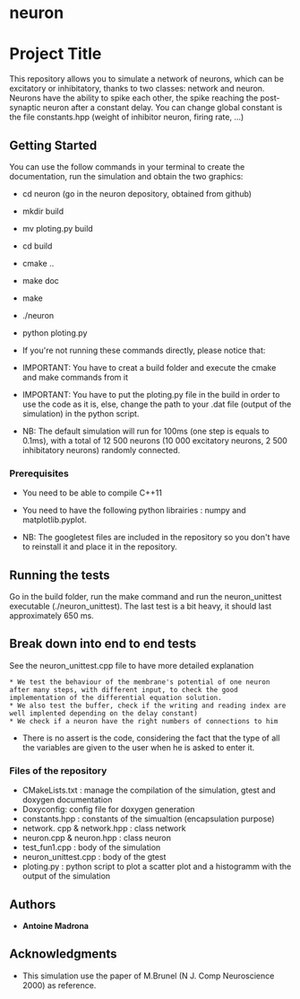 # neuron

# Project Title

This repository allows you to simulate a network of neurons, which can be excitatory or inhibitatory, thanks to two classes: network and neuron. Neurons have the ability to spike each other,
the spike reaching the post-synaptic neuron after a constant delay. You can change global constant is the file constants.hpp (weight of inhibitor neuron, firing rate, ...)

## Getting Started

You can use the follow commands in your terminal to create the documentation, run the simulation and obtain the two graphics:
* cd neuron (go in the neuron depository, obtained from github)
* mkdir build
* mv ploting.py build
* cd build
* cmake ..
* make doc
* make
* ./neuron
* python ploting.py

* If you're not running these commands directly, please notice that:
* IMPORTANT: You have to creat a build folder and execute the cmake and make commands from it
* IMPORTANT: You have to put the ploting.py file in the build in order to use the code as it is, else, change the path to your .dat file (output of the simulation) in the python script.

* NB: The default simulation will run for 100ms (one step is equals to 0.1ms), with a total of 12 500 neurons (10 000 excitatory neurons, 2 500 inhibitatory neurons) randomly connected.

### Prerequisites

* You need to be able to compile C++11
* You need to have the following python librairies : numpy and matplotlib.pyplot.

* NB: The googletest files are included in the repository so you don't have to reinstall it and place it in the repository.

## Running the tests

Go in the build folder, run the make command and run the neuron_unittest executable (./neuron_unittest). The last test is a bit heavy, it should last approximately 650 ms.

## Break down into end to end tests

See the neuron_unittest.cpp file to have more detailed explanation

```
* We test the behaviour of the membrane's potential of one neuron after many steps, with different input, to check the good implementation of the differential equation solution.
* We also test the buffer, check if the writing and reading index are well implented depending on the delay constant)
* We check if a neuron have the right numbers of connections to him
```

* There is no assert is the code, considering the fact that the type of all the variables are given to the user when he is asked to enter it. 

### Files of the repository

* CMakeLists.txt : manage the compilation of the simulation, gtest and doxygen documentation
* Doxyconfig: config file for doxygen generation
* constants.hpp : constants of the simualtion (encapsulation purpose)
* network. cpp & network.hpp : class network
* neuron.cpp & neuron.hpp : class neuron
* test_fun1.cpp : body of the simulation
* neuron_unittest.cpp : body of the gtest
* ploting.py : python script to plot a scatter plot and a histogramm with the output of the simulation

## Authors

* **Antoine Madrona**

## Acknowledgments

* This simulation use the paper of M.Brunel (N J. Comp Neuroscience 2000) as reference.
